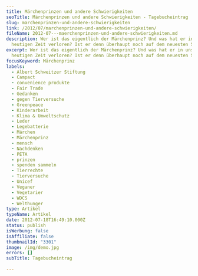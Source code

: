 ```yaml
---
title: Märchenprinzen und andere Schwierigkeiten
seoTitle: Märchenprinzen und andere Schwierigkeiten - Tagebucheintrag
slug: marchenprinzen-und-andere-schwierigkeiten
link: /2012/07/marchenprinzen-und-andere-schwierigkeiten/
fileName: 2012-07---maerchenprinzen-und-andere-schwierigkeiten.md
description: Wer ist das eigentlich der Märchenprinz? Und was hat er in unserer
  heutigen Zeit verloren? Ist er denn überhaupt noch auf dem neuesten Stand?
excerpt: Wer ist das eigentlich der Märchenprinz? Und was hat er in unserer
  heutigen Zeit verloren? Ist er denn überhaupt noch auf dem neuesten Stand?
focusKeyword: Märchenprinz
labels:
  - Albert Schweitzer Stiftung
  - Campact
  - convenience produkte
  - Fair Trade
  - Gedanken
  - gegen Tierversuche
  - Greenpeace
  - Kinderarbeit
  - Klima & Umweltschutz
  - Leder
  - Legebatterie
  - Märchen
  - Märchenprinz
  - mensch
  - Nachdenken
  - PETA
  - prinzen
  - spenden sammeln
  - Tierrechte
  - Tierversuche
  - Unicef
  - Veganer
  - Vegetarier
  - WDCS
  - Welthunger
type: Artikel
typeName: Artikel
date: 2012-07-18T16:49:10.000Z
status: publish
isWerbung: false
isAffiliate: false
thumbnailId: "3301"
image: /img/demo.jpg
errors: []
subTitle: Tagebucheintrag
  
---
```



  